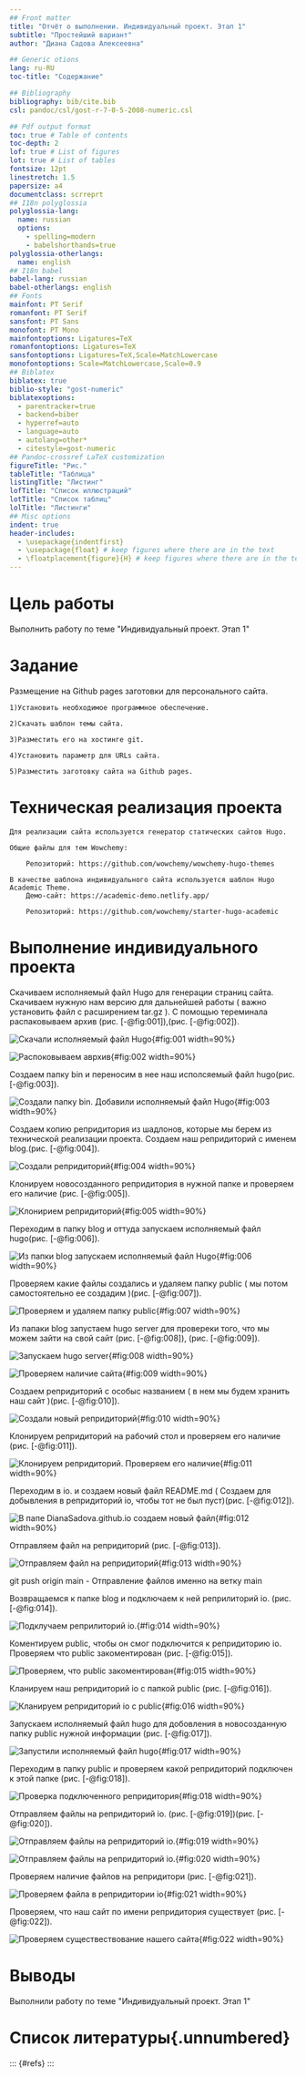 ```yaml
---
## Front matter
title: "Отчёт о выполнении. Индивидуальный проект. Этап 1"
subtitle: "Простейший вариант"
author: "Диана Садова Алексеевна"

## Generic otions
lang: ru-RU
toc-title: "Содержание"

## Bibliography
bibliography: bib/cite.bib
csl: pandoc/csl/gost-r-7-0-5-2008-numeric.csl

## Pdf output format
toc: true # Table of contents
toc-depth: 2
lof: true # List of figures
lot: true # List of tables
fontsize: 12pt
linestretch: 1.5
papersize: a4
documentclass: scrreprt
## I18n polyglossia
polyglossia-lang:
  name: russian
  options:
	- spelling=modern
	- babelshorthands=true
polyglossia-otherlangs:
  name: english
## I18n babel
babel-lang: russian
babel-otherlangs: english
## Fonts
mainfont: PT Serif
romanfont: PT Serif
sansfont: PT Sans
monofont: PT Mono
mainfontoptions: Ligatures=TeX
romanfontoptions: Ligatures=TeX
sansfontoptions: Ligatures=TeX,Scale=MatchLowercase
monofontoptions: Scale=MatchLowercase,Scale=0.9
## Biblatex
biblatex: true
biblio-style: "gost-numeric"
biblatexoptions:
  - parentracker=true
  - backend=biber
  - hyperref=auto
  - language=auto
  - autolang=other*
  - citestyle=gost-numeric
## Pandoc-crossref LaTeX customization
figureTitle: "Рис."
tableTitle: "Таблица"
listingTitle: "Листинг"
lofTitle: "Список иллюстраций"
lotTitle: "Список таблиц"
lolTitle: "Листинги"
## Misc options
indent: true
header-includes:
  - \usepackage{indentfirst}
  - \usepackage{float} # keep figures where there are in the text
  - \floatplacement{figure}{H} # keep figures where there are in the text
---
```


# Цель работы

Выполнить работу по теме "Индивидуальный проект. Этап 1"

# Задание

Размещение на Github pages заготовки для персонального сайта.

    1)Установить необходимое программное обеспечение.
    
    2)Скачать шаблон темы сайта.
    
    3)Разместить его на хостинге git.
    
    4)Установить параметр для URLs сайта.
    
    5)Разместить заготовку сайта на Github pages.

# Техническая реализация проекта


    Для реализации сайта используется генератор статических сайтов Hugo.
    
    Общие файлы для тем Wowchemy:
    
        Репозиторий: https://github.com/wowchemy/wowchemy-hugo-themes
        
    В качестве шаблона индивидуального сайта используется шаблон Hugo Academic Theme.
        Демо-сайт: https://academic-demo.netlify.app/
        
        Репозиторий: https://github.com/wowchemy/starter-hugo-academic



# Выполнение индивидуального проекта 

Скачиваем исполняемый файл Hugo для генерации страниц сайта. Скачиваем нужную нам версию для дальнейшей работы ( важно установить файл с расширением tar.gz ). С помощью тереминала распаковываем архив (рис. [-@fig:001]),(рис. [-@fig:002]).

![Скачали исполняемый файл Hugo](image/2.png){#fig:001 width=90%}

![Распоковываем аврхив](image/1.png){#fig:002 width=90%}

Создаем папку bin и переносим в нее наш исполсяемый файл hugo(рис. [-@fig:003]).

![Создали папку bin. Добавили исполняемый файл Hugo](image/3.png){#fig:003 width=90%}

Создаем копию репридитория из шадлонов, которые мы берем из технической реализации проекта. Создаем наш репридиторий с именем blog.(рис. [-@fig:004]).

![Создали репридиторий](image/4.2.png){#fig:004 width=90%}

Клонируем новосозданного репридитория в нужной папке и проверяем его наличие (рис. [-@fig:005]).

![Клонирием репридиторий](image/4.1.png){#fig:005 width=90%}

Переходим в папку blog и оттуда запускаем исполняемый файл hugo(рис. [-@fig:006]).

![Из папки blog запускаем исполняемый файл Hugo](image/5.png){#fig:006 width=90%}

Проверяем какие файлы создались и удаляем папку public ( мы потом самостоятельно ее создадим )(рис. [-@fig:007]).

![Проверяем и удаляем папку public](image/6.png){#fig:007 width=90%}

Из папаки blog запустаем hugo server для провереки того, что мы можем зайти на свой сайт (рис. [-@fig:008]), (рис. [-@fig:009]).

![Запускаем hugo server](image/7.png){#fig:008 width=90%}

![Проверяем наличие сайта](image/21.png){#fig:009 width=90%}

Создаем репридиторий с особыс названием ( в нем мы будем хранить наш сайт )(рис. [-@fig:010]).

![Создали новый репридиторий](image/9.png){#fig:010 width=90%}

Клонируем репридиторий на рабочий стол и проверяем его наличие (рис. [-@fig:011]).

![Клонируем репридиторий. Проверяем его наличие](image/10.png){#fig:011 width=90%}

Переходим в io. и создаем новый файл README.md ( Создаем для добывления в репридиторий io, чтобы тот не был пуст)(рис. [-@fig:012]).

![В папе DianaSadova.github.io создаем новый файл](image/11.png){#fig:012 width=90%}

Отправляем файл на репридиторий (рис. [-@fig:013]).

![Отправляем файл на репридиторий](image/12.png){#fig:013 width=90%}

git push origin main - Отправление файлов именно на ветку main

Возвращаемся к папке blog и подключаем к ней реприлиторий io. (рис. [-@fig:014]).

![Подклучаем реприлиторий io.](image/13.png){#fig:014 width=90%}

Коментируем public, чтобы он смог подключится к репридиторию io. Проверяем что public закоментирован (рис. [-@fig:015]).

![Проверяем, что public закоментирован](image/14.png){#fig:015 width=90%}

Кланируем наш репридиторий io с папкой public (рис. [-@fig:016]).

![Кланируем репридиторий io с public](image/15.png){#fig:016 width=90%}

Запускаем исполняемый файл hugo для добовления в новосозданную папку public нужной информации (рис. [-@fig:017]).

![Запустили исполняемый файл hugo](image/16.png){#fig:017 width=90%}

Переходим в папку public и проверяем какой репридиторий подключен к этой папке (рис. [-@fig:018]).

![Проверка подключенного репридитория](image/17.png){#fig:018 width=90%}

Отправляем файлы на репридиторий io. (рис. [-@fig:019])(рис. [-@fig:020]).

![Отправляем файлы на репридиторий io.](image/18.png){#fig:019 width=90%}

![Отправляем файлы на репридиторий io.](image/19.png){#fig:020 width=90%}

Проверяем наличие файлов на репридитори (рис. [-@fig:021]).

![Проверяем файла в репридитории io](image/20.png){#fig:021 width=90%}

Проверяем, что наш сайт по имени репридитория существует (рис. [-@fig:022]).

![Проверяем существествование нашего сайта](image/8.png){#fig:022 width=90%}

# Выводы

Выполнили работу по теме "Индивидуальный проект. Этап 1"

# Список литературы{.unnumbered}

::: {#refs}
:::
